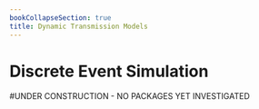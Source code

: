 ```yaml
---
bookCollapseSection: true
title: Dynamic Transmission Models
---
```


# Discrete Event Simulation

#UNDER CONSTRUCTION - NO PACKAGES YET INVESTIGATED
